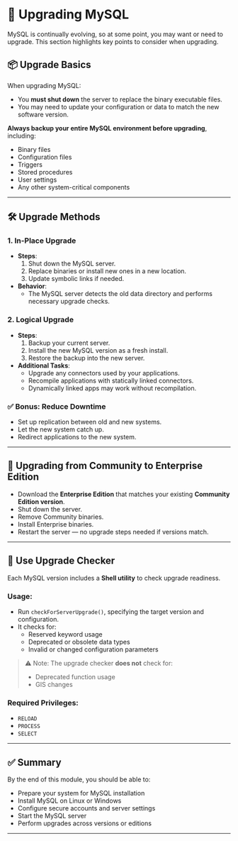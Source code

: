 # 🔄 Upgrading MySQL

MySQL is continually evolving, so at some point, you may want or need to upgrade. This section highlights key points to consider when upgrading.

## 📦 Upgrade Basics

When upgrading MySQL:

- You **must shut down** the server to replace the binary executable files.
- You may need to update your configuration or data to match the new software version.

**Always backup your entire MySQL environment before upgrading**, including:
- Binary files
- Configuration files
- Triggers
- Stored procedures
- User settings
- Any other system-critical components

---

## 🛠️ Upgrade Methods

### 1. In-Place Upgrade

- **Steps**:
  1. Shut down the MySQL server.
  2. Replace binaries or install new ones in a new location.
  3. Update symbolic links if needed.
- **Behavior**:
  - The MySQL server detects the old data directory and performs necessary upgrade checks.

### 2. Logical Upgrade

- **Steps**:
  1. Backup your current server.
  2. Install the new MySQL version as a fresh install.
  3. Restore the backup into the new server.
- **Additional Tasks**:
  - Upgrade any connectors used by your applications.
  - Recompile applications with statically linked connectors.
  - Dynamically linked apps may work without recompilation.

### ✅ Bonus: Reduce Downtime

- Set up replication between old and new systems.
- Let the new system catch up.
- Redirect applications to the new system.

---

## 🔄 Upgrading from Community to Enterprise Edition

- Download the **Enterprise Edition** that matches your existing **Community Edition version**.
- Shut down the server.
- Remove Community binaries.
- Install Enterprise binaries.
- Restart the server — no upgrade steps needed if versions match.

---

## 🧪 Use Upgrade Checker

Each MySQL version includes a **Shell utility** to check upgrade readiness.

### Usage:
- Run `checkForServerUpgrade()`, specifying the target version and configuration.
- It checks for:
  - Reserved keyword usage
  - Deprecated or obsolete data types
  - Invalid or changed configuration parameters

> ⚠️ Note: The upgrade checker **does not** check for:
> - Deprecated function usage
> - GIS changes

### Required Privileges:
- `RELOAD`
- `PROCESS`
- `SELECT`

---

## ✅ Summary

By the end of this module, you should be able to:

- Prepare your system for MySQL installation
- Install MySQL on Linux or Windows
- Configure secure accounts and server settings
- Start the MySQL server
- Perform upgrades across versions or editions

---

